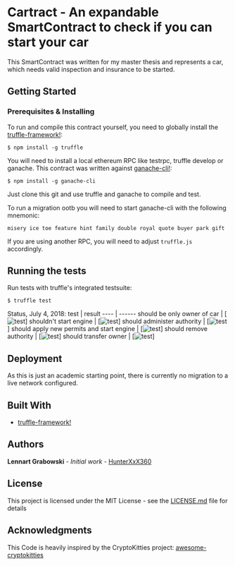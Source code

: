 # Cartract - An expandable SmartContract to check if you can start your car

This SmartContract was written for my master thesis and represents a car, which needs valid inspection and insurance to be started.

## Getting Started

### Prerequisites & Installing

To run and compile this contract yourself, you need to globally install the [truffle-framework!](https://github.com/trufflesuite/truffle):
```
$ npm install -g truffle
```

You will need to install a local ethereum RPC like testrpc, truffle develop or ganache. This contract was written against [ganache-cli!](https://github.com/trufflesuite/ganache-cli):
```
$ npm install -g ganache-cli
```

Just clone this git and use truffle and ganache to compile and test.

To run a migration ootb you will need to start ganache-cli with the following mnemonic:
```
misery ice toe feature hint family double royal quote buyer park gift
```

If you are using another RPC, you will need to adjust `truffle.js` accordingly.


## Running the tests

Run tests with truffle's integrated testsuite:
```
$ truffle test
```

Status, July 4, 2018:
test | result
---- | ------
should be only owner of car | [![test](https://img.shields.io/badge/test-passed-brightgreen.svg)]
shouldn't start engine | [![test](https://img.shields.io/badge/test-passed-brightgreen.svg)]
should administer authority | [![test](https://img.shields.io/badge/test-passed-brightgreen.svg)]
should apply new permits and start engine | [![test](https://img.shields.io/badge/test-passed-brightgreen.svg)]
should remove authority | [![test](https://img.shields.io/badge/test-passed-brightgreen.svg)]
should transfer owner | [![test](https://img.shields.io/badge/test-passed-brightgreen.svg)]

## Deployment

As this is just an academic starting point, there is currently no migration to a live network configured.

## Built With

* [truffle-framework!](https://github.com/trufflesuite/truffle)

## Authors

**Lennart Grabowski** - *Initial work* - [HunterXxX360](https://github.com/HunterXxX360)

## License

This project is licensed under the MIT License - see the [LICENSE.md](LICENSE.md) file for details

## Acknowledgments

This Code is heavily inspired by the CryptoKitties project: [awesome-cryptokitties](https://github.com/cryptocopycats/awesome-cryptokitties)
